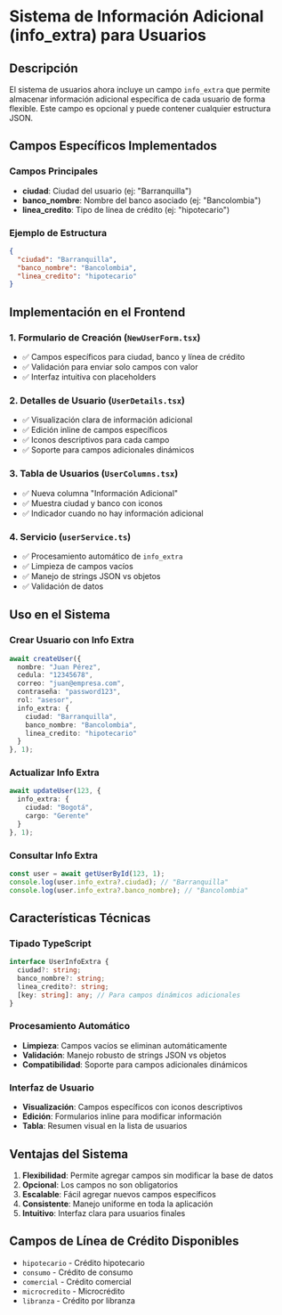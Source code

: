 # Sistema de Información Adicional (info_extra) para Usuarios

## Descripción

El sistema de usuarios ahora incluye un campo `info_extra` que permite almacenar información adicional específica de cada usuario de forma flexible. Este campo es opcional y puede contener cualquier estructura JSON.

## Campos Específicos Implementados

### Campos Principales
- **ciudad**: Ciudad del usuario (ej: "Barranquilla")
- **banco_nombre**: Nombre del banco asociado (ej: "Bancolombia")
- **linea_credito**: Tipo de línea de crédito (ej: "hipotecario")

### Ejemplo de Estructura
```json
{
  "ciudad": "Barranquilla",
  "banco_nombre": "Bancolombia",
  "linea_credito": "hipotecario"
}
```

## Implementación en el Frontend

### 1. Formulario de Creación (`NewUserForm.tsx`)
- ✅ Campos específicos para ciudad, banco y línea de crédito
- ✅ Validación para enviar solo campos con valor
- ✅ Interfaz intuitiva con placeholders

### 2. Detalles de Usuario (`UserDetails.tsx`)
- ✅ Visualización clara de información adicional
- ✅ Edición inline de campos específicos
- ✅ Iconos descriptivos para cada campo
- ✅ Soporte para campos adicionales dinámicos

### 3. Tabla de Usuarios (`UserColumns.tsx`)
- ✅ Nueva columna "Información Adicional"
- ✅ Muestra ciudad y banco con iconos
- ✅ Indicador cuando no hay información adicional

### 4. Servicio (`userService.ts`)
- ✅ Procesamiento automático de `info_extra`
- ✅ Limpieza de campos vacíos
- ✅ Manejo de strings JSON vs objetos
- ✅ Validación de datos

## Uso en el Sistema

### Crear Usuario con Info Extra
```typescript
await createUser({
  nombre: "Juan Pérez",
  cedula: "12345678",
  correo: "juan@empresa.com",
  contraseña: "password123",
  rol: "asesor",
  info_extra: {
    ciudad: "Barranquilla",
    banco_nombre: "Bancolombia",
    linea_credito: "hipotecario"
  }
}, 1);
```

### Actualizar Info Extra
```typescript
await updateUser(123, {
  info_extra: {
    ciudad: "Bogotá",
    cargo: "Gerente"
  }
}, 1);
```

### Consultar Info Extra
```typescript
const user = await getUserById(123, 1);
console.log(user.info_extra?.ciudad); // "Barranquilla"
console.log(user.info_extra?.banco_nombre); // "Bancolombia"
```

## Características Técnicas

### Tipado TypeScript
```typescript
interface UserInfoExtra {
  ciudad?: string;
  banco_nombre?: string;
  linea_credito?: string;
  [key: string]: any; // Para campos dinámicos adicionales
}
```

### Procesamiento Automático
- **Limpieza**: Campos vacíos se eliminan automáticamente
- **Validación**: Manejo robusto de strings JSON vs objetos
- **Compatibilidad**: Soporte para campos adicionales dinámicos

### Interfaz de Usuario
- **Visualización**: Campos específicos con iconos descriptivos
- **Edición**: Formularios inline para modificar información
- **Tabla**: Resumen visual en la lista de usuarios

## Ventajas del Sistema

1. **Flexibilidad**: Permite agregar campos sin modificar la base de datos
2. **Opcional**: Los campos no son obligatorios
3. **Escalable**: Fácil agregar nuevos campos específicos
4. **Consistente**: Manejo uniforme en toda la aplicación
5. **Intuitivo**: Interfaz clara para usuarios finales

## Campos de Línea de Crédito Disponibles

- `hipotecario` - Crédito hipotecario
- `consumo` - Crédito de consumo
- `comercial` - Crédito comercial
- `microcredito` - Microcrédito
- `libranza` - Crédito por libranza
